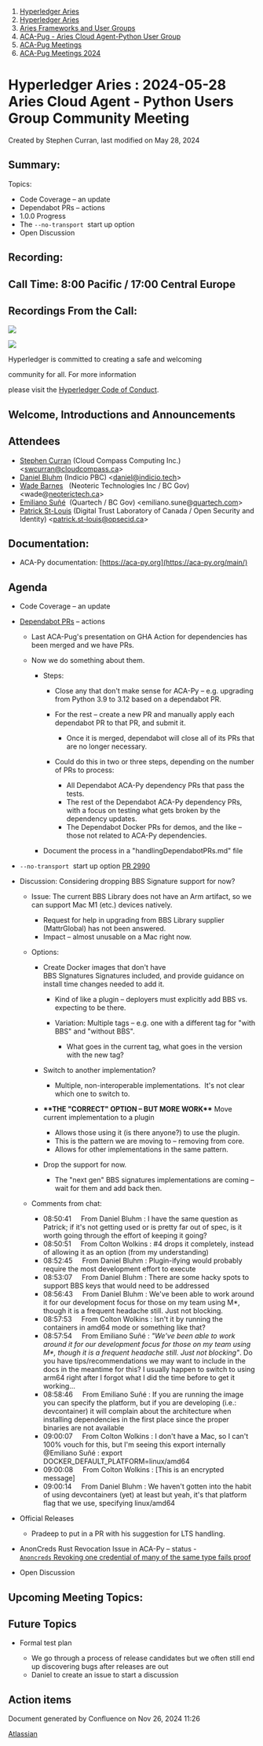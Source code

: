 1. [Hyperledger Aries](index.html)
2. [Hyperledger Aries](Hyperledger-Aries_18481154.html)
3. [Aries Frameworks and User Groups](Aries-Frameworks-and-User-Groups_18481290.html)
4. [ACA-Pug - Aries Cloud Agent-Python User Group](ACA-Pug---Aries-Cloud-Agent-Python-User-Group_18484248.html)
5. [ACA-Pug Meetings](ACA-Pug-Meetings_18484272.html)
6. [ACA-Pug Meetings 2024](ACA-Pug-Meetings-2024_18519005.html)

# Hyperledger Aries : 2024-05-28 Aries Cloud Agent - Python Users Group Community Meeting

Created by Stephen Curran, last modified on May 28, 2024

## Summary:

Topics:

- Code Coverage – an update
- Dependabot PRs – actions
- 1.0.0 Progress
- The `--no-transport`  start up option
- Open Discussion

## **Recording:**

## **Call Time**: 8:00 Pacific / 17:00 Central Europe

## Recordings From the Call:

![](https://wiki.hyperledger.org/download/attachments/29034696/Antitrustnotice.png?version=1&modificationDate=1581695654000&api=v2)

![](https://wiki.hyperledger.org/download/attachments/2392771/welcome.png?version=2&modificationDate=1572450107000&api=v2)

Hyperledger is committed to creating a safe and welcoming

community for all. For more information

please visit the [Hyperledger Code of Conduct](https://lf-hyperledger.atlassian.net/wiki/display/HYP/Hyperledger+Code+of+Conduct).

## Welcome, Introductions and Announcements

## Attendees

- [Stephen Curran](https://lf-hyperledger.atlassian.net/wiki/people/557058:d676f135-ecd6-465b-b7eb-f87976bf4569?ref=confluence) (Cloud Compass Computing Inc.) &lt;swcurran@cloudcompass.ca&gt;
- [Daniel Bluhm](https://lf-hyperledger.atlassian.net/wiki/people/712020:c322d585-d6d2-4479-a990-b91fac45db1c?ref=confluence) (Indicio PBC) &lt;daniel@indicio.tech&gt;
- [Wade Barnes](https://lf-hyperledger.atlassian.net/wiki/people/70121:166ee094-a2f2-44b4-adee-5c3da3741ff8?ref=confluence)   (Neoteric Technologies Inc / BC Gov) &lt;wade@[neoterictech.ca](http://neoterictech.ca)&gt;
- [Emiliano Suñé](https://lf-hyperledger.atlassian.net/wiki/people/60f1a8944257a90070da4a78?ref=confluence)  (Quartech / BC Gov) &lt;emiliano.sune@[quartech.com](http://quartech.com)&gt;
- [Patrick St-Louis](https://lf-hyperledger.atlassian.net/wiki/people/712020:252ecf1c-7d3b-4f2e-805d-1b747814236e?ref=confluence) (Digital Trust Laboratory of Canada / Open Security and Identity) &lt;patrick.st-louis@opsecid.ca&gt;

## Documentation:

- ACA-Py documentation: [https://aca-py.org](https://aca-py.org/main/)

## Agenda

- Code Coverage – an update
- [Dependabot PRs](https://github.com/hyperledger/aries-cloudagent-python/pulls?q=is%3Aopen%20is%3Apr%20dependabot) – actions
  
  - Last ACA-Pug's presentation on GHA Action for dependencies has been merged and we have PRs.
  - Now we do something about them.
    
    - Steps:
      
      - Close any that don't make sense for ACA-Py – e.g. upgrading from Python 3.9 to 3.12 based on a dependabot PR.
      - For the rest – create a new PR and manually apply each dependabot PR to that PR, and submit it.
        
        - Once it is merged, dependabot will close all of its PRs that are no longer necessary.
      - Could do this in two or three steps, depending on the number of PRs to process:
        
        - All Dependabot ACA-Py dependency PRs that pass the tests.
        - The rest of the Dependabot ACA-Py dependency PRs, with a focus on testing what gets broken by the dependency updates.
        - The Dependabot Docker PRs for demos, and the like – those not related to ACA-Py dependencies.
    - Document the process in a "handlingDependabotPRs.md" file
- `--no-transport`  start up option [PR 2990](https://github.com/hyperledger/aries-cloudagent-python/pull/2990)
- Discussion: Considering dropping BBS Signature support for now?
  
  - Issue: The current BBS Library does not have an Arm artifact, so we can support Mac M1 (etc.) devices natively.
    
    - Request for help in upgrading from BBS Library supplier (MattrGlobal) has not been answered.
    - Impact – almost unusable on a Mac right now.
  - Options:
    
    - Create Docker images that don't have BBS SIgnatures Signatures included, and provide guidance on install time changes needed to add it.
      
      - Kind of like a plugin – deployers must explicitly add BBS vs. expecting to be there.
      - Variation: Multiple tags – e.g. one with a different tag for "with BBS" and "without BBS".
        
        - What goes in the current tag, what goes in the version with the new tag?
    - Switch to another implementation?
      
      - Multiple, non-interoperable implementations.  It's not clear which one to switch to.
    - **\*\*THE "CORRECT" OPTION – BUT MORE WORK\*\*** Move current implementation to a plugin
      
      - Allows those using it (is there anyone?) to use the plugin.
      - This is the pattern we are moving to – removing from core.
      - Allows for other implementations in the same pattern.
    - Drop the support for now.
      
      - The "next gen" BBS signatures implementations are coming – wait for them and add back then.
  - Comments from chat:
    
    - 08:50:41     From Daniel Bluhm : I have the same question as Patrick; if it's not getting used or is pretty far out of spec, is it worth going through the effort of keeping it going?
    - 08:50:51     From Colton Wolkins : #4 drops it completely, instead of allowing it as an option (from my understanding)
    - 08:52:45     From Daniel Bluhm : Plugin-ifying would probably require the most development effort to execute
    - 08:53:07     From Daniel Bluhm : There are some hacky spots to support BBS keys that would need to be addressed
    - 08:56:43     From Daniel Bluhm : We've been able to work around it for our development focus for those on my team using M\*, though it is a frequent headache still. Just not blocking.
    - 08:57:53     From Colton Wolkins : Isn't it by running the containers in amd64 mode or something like that?
    - 08:57:54     From Emiliano Suñé : *"We've been able to work around it for our development focus for those on my team using M\*, though it is a frequent headache still. Just not blocking"*. Do you have tips/recommendations we may want to include in the docs in the meantime for this? I usually happen to switch to using arm64 right after I forgot what I did the time before to get it working...
    - 08:58:46     From Emiliano Suñé : If you are running the image you can specify the platform, but if you are developing (i.e.: devcontainer) it will complain about the architecture when installing dependencies in the first place since the proper binaries are not available
    - 09:00:07     From Colton Wolkins : I don't have a Mac, so I can't 100% vouch for this, but I'm seeing this export internally @Emiliano Suñé : export DOCKER\_DEFAULT\_PLATFORM=linux/amd64
    - 09:00:08     From Colton Wolkins : \[This is an encrypted message]
    - 09:00:14     From Daniel Bluhm : We haven't gotten into the habit of using devcontainers (yet) at least but yeah, it's that platform flag that we use, specifying linux/amd64
- Official Releases
  
  - Pradeep to put in a PR with his suggestion for LTS handling.
- AnonCreds Rust Revocation Issue in ACA-Py – status - [`Anoncreds` Revoking one credential of many of the same type fails proof](https://github.com/hyperledger/aries-cloudagent-python/issues/2934)
- Open Discussion

## Upcoming Meeting Topics:

## Future Topics

- Formal test plan
  
  - We go through a process of release candidates but we often still end up discovering bugs after releases are out
  - Daniel to create an issue to start a discussion

## Action items

Document generated by Confluence on Nov 26, 2024 11:26

[Atlassian](http://www.atlassian.com/)
